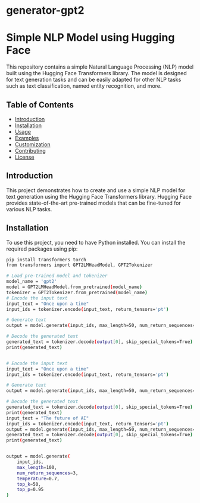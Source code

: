 # generator-gpt2
# Simple NLP Model using Hugging Face

This repository contains a simple Natural Language Processing (NLP) model built using the Hugging Face Transformers library. The model is designed for text generation tasks and can be easily adapted for other NLP tasks such as text classification, named entity recognition, and more.

## Table of Contents

- [Introduction](#introduction)
- [Installation](#installation)
- [Usage](#usage)
- [Examples](#examples)
- [Customization](#customization)
- [Contributing](#contributing)
- [License](#license)

## Introduction

This project demonstrates how to create and use a simple NLP model for text generation using the Hugging Face Transformers library. Hugging Face provides state-of-the-art pre-trained models that can be fine-tuned for various NLP tasks.

## Installation

To use this project, you need to have Python installed. You can install the required packages using pip:

```bash
pip install transformers torch
from transformers import GPT2LMHeadModel, GPT2Tokenizer

# Load pre-trained model and tokenizer
model_name = 'gpt2'
model = GPT2LMHeadModel.from_pretrained(model_name)
tokenizer = GPT2Tokenizer.from_pretrained(model_name)
# Encode the input text
input_text = "Once upon a time"
input_ids = tokenizer.encode(input_text, return_tensors='pt')

# Generate text
output = model.generate(input_ids, max_length=50, num_return_sequences=1)

# Decode the generated text
generated_text = tokenizer.decode(output[0], skip_special_tokens=True)
print(generated_text)


# Encode the input text
input_text = "Once upon a time"
input_ids = tokenizer.encode(input_text, return_tensors='pt')

# Generate text
output = model.generate(input_ids, max_length=50, num_return_sequences=1)

# Decode the generated text
generated_text = tokenizer.decode(output[0], skip_special_tokens=True)
print(generated_text)
input_text = "The future of AI"
input_ids = tokenizer.encode(input_text, return_tensors='pt')
output = model.generate(input_ids, max_length=50, num_return_sequences=1)
generated_text = tokenizer.decode(output[0], skip_special_tokens=True)
print(generated_text)


output = model.generate(
    input_ids,
    max_length=100,
    num_return_sequences=3,
    temperature=0.7,
    top_k=50,
    top_p=0.95
)
